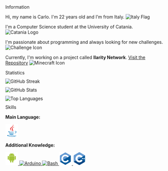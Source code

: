 <!-- Information Section -->
<div class="accordion">
  <div class="accordion-header">Information</div>
  <div class="accordion-content">
    <p>
      Hi, my name is Carlo. I'm 22 years old and I'm from Italy. 
      <img src="https://cdn-icons-png.flaticon.com/512/5582/5582641.png" alt="Italy Flag" width="30">
    </p>
    <p>
      I'm a Computer Science student at the University of Catania. 
      <img src="https://upload.wikimedia.org/wikipedia/commons/thumb/a/aa/Catania-Stemma.svg/1200px-Catania-Stemma.svg.png" alt="Catania Logo" width="30">
    </p>
    <p>
      I'm passionate about programming and always looking for new challenges. 
      <img src="https://cdn-icons-png.flaticon.com/512/4838/4838645.png" alt="Challenge Icon" width="30">
    </p>
    <p>
      Currently, I'm working on a project called <strong>Ilarity Network</strong>. 
      <a href="https://github.com/IlarityMC" target="_blank">Visit the Repository</a>
      <img src="https://media.discordapp.net/attachments/990325355485229107/1090036318647631992/image.png" alt="Minecraft Icon" width="30">
    </p>
  </div>
</div>

<!-- Statistics Section -->
<div class="accordion">
  <div class="accordion-header">Statistics</div>
  <div class="accordion-content">
    <div class="statistics">
      <img src="https://github-readme-streak-stats.herokuapp.com/?user=mathsanalysis" alt="GitHub Streak" style="display: block; margin: 10px auto;">
      <img src="https://github-readme-stats.vercel.app/api?username=mathsanalysis&count_private=true&show_icons=true&theme=prussian" alt="GitHub Stats" style="display: block; margin: 10px auto;">
      <img src="https://github-readme-stats.vercel.app/api/top-langs/?username=mathsanalysis&hide_progress=false" alt="Top Languages" style="display: block; margin: 10px auto;">
    </div>
  </div>
</div>

<!-- Skills Section -->
<div class="accordion">
  <div class="accordion-header">Skills</div>
  <div class="accordion-content">
    <p><strong>Main Language:</strong></p>
    <div class="icons">
      <a href="https://www.java.com" target="_blank">
        <img src="https://raw.githubusercontent.com/devicons/devicon/master/icons/java/java-original.svg" alt="Java" width="40">
      </a>
    </div>
    <p><strong>Additional Knowledge:</strong></p>
    <div class="icons">
      <a href="https://developer.android.com" target="_blank">
        <img src="https://raw.githubusercontent.com/devicons/devicon/master/icons/android/android-original-wordmark.svg" alt="Android" width="40">
      </a>
      <a href="https://www.arduino.cc/" target="_blank">
        <img src="https://cdn.worldvectorlogo.com/logos/arduino-1.svg" alt="Arduino" width="40">
      </a>
      <a href="https://www.gnu.org/software/bash/" target="_blank">
        <img src="https://www.vectorlogo.zone/logos/gnu_bash/gnu_bash-icon.svg" alt="Bash" width="40">
      </a>
      <a href="https://www.cprogramming.com/" target="_blank">
        <img src="https://raw.githubusercontent.com/devicons/devicon/master/icons/c/c-original.svg" alt="C" width="40">
      </a>
      <a href="https://www.w3schools.com/cpp/" target="_blank">
        <img src="https://raw.githubusercontent.com/devicons/devicon/master/icons/cplusplus/cplusplus-original.svg" alt="C++" width="40">
      </a>
    </div>
  </div>
</div>

